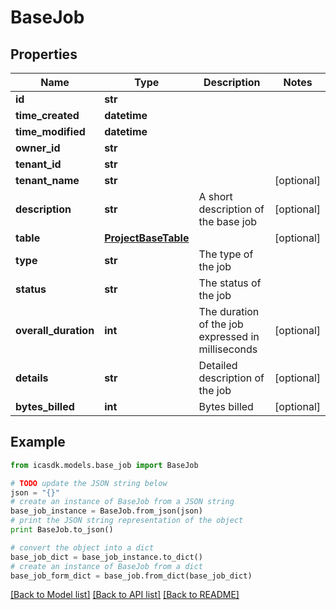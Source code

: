 # BaseJob


## Properties
Name | Type | Description | Notes
------------ | ------------- | ------------- | -------------
**id** | **str** |  | 
**time_created** | **datetime** |  | 
**time_modified** | **datetime** |  | 
**owner_id** | **str** |  | 
**tenant_id** | **str** |  | 
**tenant_name** | **str** |  | [optional] 
**description** | **str** | A short description of the base job | [optional] 
**table** | [**ProjectBaseTable**](ProjectBaseTable.md) |  | [optional] 
**type** | **str** | The type of the job | 
**status** | **str** | The status of the job | 
**overall_duration** | **int** | The duration of the job expressed in milliseconds | [optional] 
**details** | **str** | Detailed description of the job | [optional] 
**bytes_billed** | **int** | Bytes billed | [optional] 

## Example

```python
from icasdk.models.base_job import BaseJob

# TODO update the JSON string below
json = "{}"
# create an instance of BaseJob from a JSON string
base_job_instance = BaseJob.from_json(json)
# print the JSON string representation of the object
print BaseJob.to_json()

# convert the object into a dict
base_job_dict = base_job_instance.to_dict()
# create an instance of BaseJob from a dict
base_job_form_dict = base_job.from_dict(base_job_dict)
```
[[Back to Model list]](../README.md#documentation-for-models) [[Back to API list]](../README.md#documentation-for-api-endpoints) [[Back to README]](../README.md)


